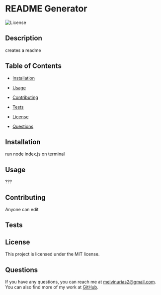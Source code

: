 # README Generator

![License](https://img.shields.io/badge/license-MIT-blue.svg)

## Description
creates a readme 

## Table of Contents
* [Installation](#installation)
* [Usage](#usage)
* [Contributing](#contributing)
* [Tests](#tests)

* [License](#license)

* [Questions](#questions)

## Installation
run node index.js on terminal

## Usage
???

## Contributing
Anyone can edit 

## Tests


## License
This project is licensed under the MIT license.

## Questions
If you have any questions, you can reach me at [melvinurias2@gmail.com](mailto:melvinurias2@gmail.com). You can also find more of my work at [GitHub](https://github.com/meluri).
